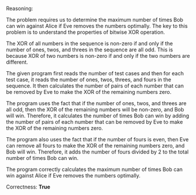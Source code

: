 Reasoning:

The problem requires us to determine the maximum number of times Bob can win against Alice if Eve removes the numbers optimally. The key to this problem is to understand the properties of bitwise XOR operation.

The XOR of all numbers in the sequence is non-zero if and only if the number of ones, twos, and threes in the sequence are all odd. This is because XOR of two numbers is non-zero if and only if the two numbers are different.

The given program first reads the number of test cases and then for each test case, it reads the number of ones, twos, threes, and fours in the sequence. It then calculates the number of pairs of each number that can be removed by Eve to make the XOR of the remaining numbers zero.

The program uses the fact that if the number of ones, twos, and threes are all odd, then the XOR of the remaining numbers will be non-zero, and Bob will win. Therefore, it calculates the number of times Bob can win by adding the number of pairs of each number that can be removed by Eve to make the XOR of the remaining numbers zero.

The program also uses the fact that if the number of fours is even, then Eve can remove all fours to make the XOR of the remaining numbers zero, and Bob will win. Therefore, it adds the number of fours divided by 2 to the total number of times Bob can win.

The program correctly calculates the maximum number of times Bob can win against Alice if Eve removes the numbers optimally.

Correctness: **True**